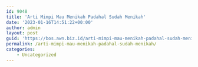 ```yaml
---
id: 9048
title: 'Arti Mimpi Mau Menikah Padahal Sudah Menikah'
date: '2023-01-16T14:51:22+00:00'
author: admin
layout: post
guid: 'https://bos.awn.biz.id/arti-mimpi-mau-menikah-padahal-sudah-menikah/'
permalink: /arti-mimpi-mau-menikah-padahal-sudah-menikah/
categories:
    - Uncategorized
---
```


